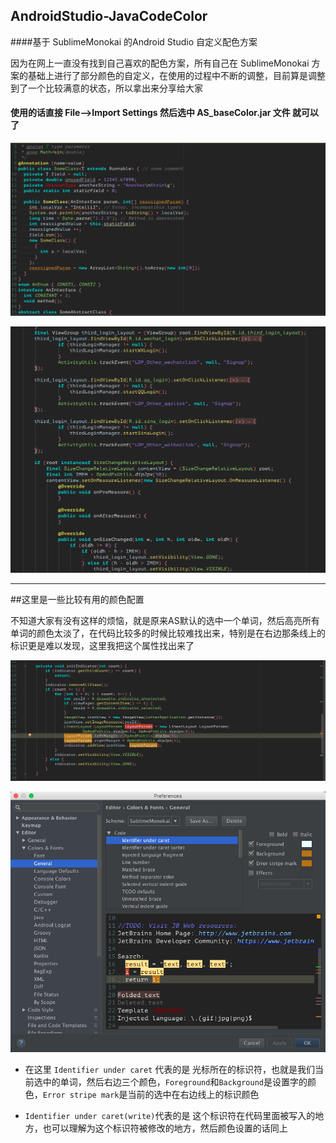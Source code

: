 ## AndroidStudio-JavaCodeColor
####基于 SublimeMonokai 的Android Studio 自定义配色方案

因为在网上一直没有找到自己喜欢的配色方案，所有自己在 SublimeMonokai 方案的基础上进行了部分颜色的自定义，在使用的过程中不断的调整，目前算是调整到了一个比较满意的状态，所以拿出来分享给大家

#### 使用的话直接 File-->Import Settings 然后选中 AS_baseColor.jar 文件 就可以了

![Normal](img/normal.png)

![Use](img/use.png)


---
##这里是一些比较有用的颜色配置

不知道大家有没有这样的烦恼，就是原来AS默认的选中一个单词，然后高亮所有单词的颜色太淡了，在代码比较多的时候比较难找出来，特别是在右边那条线上的标识更是难以发现，这里我把这个属性找出来了


![select](img/select_color.jpg)


![select_setting](img/select_color_setting.jpg)


* 在这里 `Identifier under caret` 代表的是 光标所在的标识符，也就是我们当前选中的单词，然后右边三个颜色，`Foreground`和`Background`是设置字的颜色，`Error stripe mark`是当前的选中在右边线上的标识颜色

* `Identifier under caret(write)`代表的是 这个标识符在代码里面被写入的地方，也可以理解为这个标识符被修改的地方，然后颜色设置的话同上